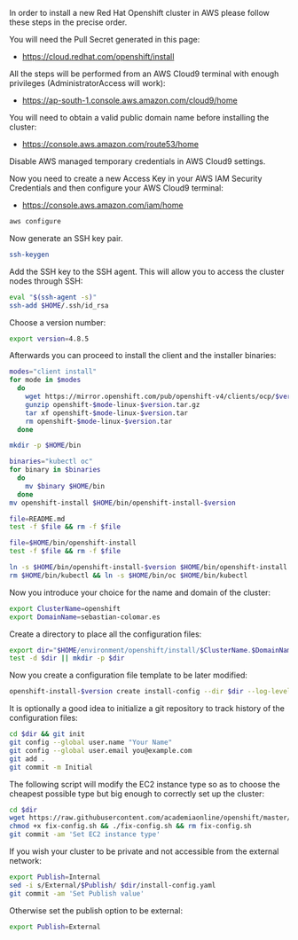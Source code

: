 In order to install a new Red Hat Openshift cluster in AWS please follow these steps in the precise order.

You will need the Pull Secret generated in this page:
* https://cloud.redhat.com/openshift/install

All the steps will be performed from an AWS Cloud9 terminal with enough privileges (AdministratorAccess will work):
* https://ap-south-1.console.aws.amazon.com/cloud9/home
<!--
```bash
branch=master
domain=github.com
file=policy.yaml
path=etc/aws
project=openshift
username=secobau

location=$project/$path/$file

git clone --single-branch -b $branch https://$domain/$username/$project
aws cloudformation create-stack --stack-name ocp-${file%.yaml} --template-body file://$location --capabilities CAPABILITY_NAMED_IAM
rm -rf $project 
```
-->
You will need to obtain a valid public domain name before installing the cluster:
* https://console.aws.amazon.com/route53/home

Disable AWS managed temporary credentials in AWS Cloud9 settings. 

Now you need to create a new Access Key in your AWS IAM Security Credentials and then configure your AWS Cloud9 terminal:
* https://console.aws.amazon.com/iam/home
```bash
aws configure
```

Now generate an SSH key pair.
```bash
ssh-keygen
```
Add the SSH key to the SSH agent. This will allow you to access the cluster nodes through SSH:
```bash
eval "$(ssh-agent -s)"
ssh-add $HOME/.ssh/id_rsa 
```
Choose a version number:
```bash
export version=4.8.5
```
Afterwards you can proceed to install the client and the installer binaries:
```bash
modes="client install"
for mode in $modes
  do
    wget https://mirror.openshift.com/pub/openshift-v4/clients/ocp/$version/openshift-$mode-linux-$version.tar.gz
    gunzip openshift-$mode-linux-$version.tar.gz
    tar xf openshift-$mode-linux-$version.tar
    rm openshift-$mode-linux-$version.tar
  done

mkdir -p $HOME/bin

binaries="kubectl oc"
for binary in $binaries
  do
    mv $binary $HOME/bin
  done
mv openshift-install $HOME/bin/openshift-install-$version

file=README.md 
test -f $file && rm -f $file

file=$HOME/bin/openshift-install
test -f $file && rm -f $file

ln -s $HOME/bin/openshift-install-$version $HOME/bin/openshift-install
rm $HOME/bin/kubectl && ln -s $HOME/bin/oc $HOME/bin/kubectl    
```
Now you introduce your choice for the name and domain of the cluster:
```bash
export ClusterName=openshift
export DomainName=sebastian-colomar.es 
```
Create a directory to place all the configuration files:
```bash
export dir="$HOME/environment/openshift/install/$ClusterName.$DomainName"
test -d $dir || mkdir -p $dir 
```
Now you create a configuration file template to be later modified:
```bash
openshift-install-$version create install-config --dir $dir --log-level debug
```
It is optionally a good idea to initialize a git repository to track history of the configuration files:
```bash
cd $dir && git init
git config --global user.name "Your Name"
git config --global user.email you@example.com
git add .
git commit -m Initial 
```
The following script will modify the EC2 instance type so as to choose the cheapest possible type but big enough to correctly set up the cluster:
```bash
cd $dir
wget https://raw.githubusercontent.com/academiaonline/openshift/master/install/fix-config.sh
chmod +x fix-config.sh && ./fix-config.sh && rm fix-config.sh
git commit -am 'Set EC2 instance type' 
```
If you wish your cluster to be private and not accessible from the external network:
```bash
export Publish=Internal
sed -i s/External/$Publish/ $dir/install-config.yaml
git commit -am 'Set Publish value' 
```
Otherwise set the publish option to be external:
```bash
export Publish=External
```
